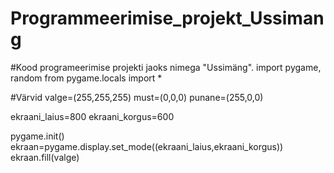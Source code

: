# Programmeerimise_projekt_Ussimang
#Kood programeerimise projekti jaoks nimega "Ussimäng".
import pygame, random
from pygame.locals import *

#Värvid
valge=(255,255,255)
must=(0,0,0)
punane=(255,0,0)

ekraani_laius=800
ekraani_korgus=600

pygame.init()
ekraan=pygame.display.set_mode((ekraani_laius,ekraani_korgus))
ekraan.fill(valge)
